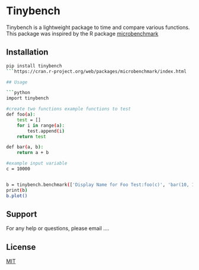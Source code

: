 # Tinybench

Tinybench is a lightweight package to time and compare various functions.  This package was inspired by the R package [microbenchmark](https://cran.r-project.org/web/packages/microbenchmark/index.html)

## Installation

```bash
pip install tinybench
```https://cran.r-project.org/web/packages/microbenchmark/index.html

## Usage

```python
import tinybench

#create two functions example functions to test
def foo(a):
	test = []
	for i in range(a):
		test.append(i)
	return test

def bar(a, b):
	return a + b

#example input variable
c = 10000


b = tinybench.benchmark(['Display Name for Foo Test:foo(c)', 'bar(10, 15)'])
print(b)
b.plot()
```

## Support

For any help or questions, please email ....

## License

[MIT](https://chosealicense.com/licenses/mit)